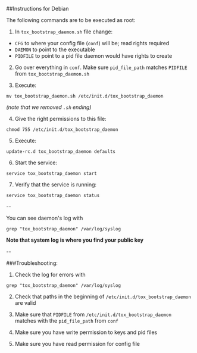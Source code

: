 ##Instructions for Debian

The following commands are to be executed as root:

1. In `tox_bootstrap_daemon.sh` file change:
  - `CFG` to where your config file (`conf`) will be; read rights required
  - `DAEMON` to point to the executable
  - `PIDFILE` to point to a pid file daemon would have rights to create

2. Go over everything in `conf`. Make sure `pid_file_path` matches `PIDFILE` from `tox_bootstrap_daemon.sh`

3. Execute: 
```
mv tox_bootstrap_daemon.sh /etc/init.d/tox_bootstrap_daemon
```
*(note that we removed `.sh` ending)*

4. Give the right permissions to this file: 
```
chmod 755 /etc/init.d/tox_bootstrap_daemon
```

5. Execute: 
```
update-rc.d tox_bootstrap_daemon defaults
```

6. Start the service: 
```
service tox_bootstrap_daemon start
```

7. Verify that the service is running: 
```
service tox_bootstrap_daemon status
```

--

You can see daemon's log with
```
grep "tox_bootstrap_daemon" /var/log/syslog
```

**Note that system log is where you find your public key**

--

###Troubleshooting:

1. Check the log for errors with 
```
grep "tox_bootstrap_daemon" /var/log/syslog
```

2. Check that paths in the beginning of `/etc/init.d/tox_bootstrap_daemon` are valid

3. Make sure that `PIDFILE` from `/etc/init.d/tox_bootstrap_daemon` matches with the `pid_file_path` from `conf`

4. Make sure you have write permission to keys and pid files

5. Make sure you have read permission for config file